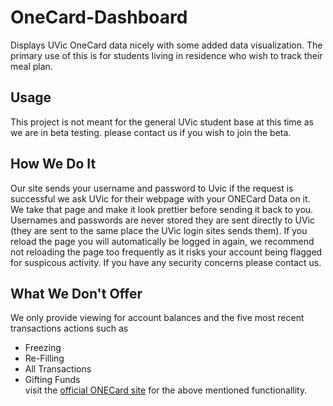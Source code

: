 # OneCard-Dashboard
Displays UVic OneCard data nicely with some added data visualization. The primary use of this is for students living in residence who wish to track their meal plan.

## Usage
This project is not meant for the general UVic student base at this time as we are in beta testing.
please contact us if you wish to join the beta.

## How We Do It
Our site sends your username and password to Uvic if the request is successful we ask UVic for their
webpage with your ONECard Data on it. We take that page and make it look prettier
before sending it back to you. Usernames and passwords are never stored they are sent directly to UVic
(they are sent to the same place the UVic login sites sends them).
If you reload the page you will automatically be logged in again, we recommend not reloading the page
too frequently as it risks your account being flagged for suspicous activity.
If you have any security concerns please contact us.

## What We Don't Offer
We only provide viewing for account balances and the five most recent transactions actions such as
- Freezing
- Re-Filling
- All Transactions
- Gifting Funds <br>
visit the [official ONECard site](https://www.uvic.ca/MyCard/) for the above mentioned functionallity.
